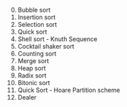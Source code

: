 0. Bubble sort
1. Insertion sort
2. Selection sort
3. Quick sort
4. Shell sort - Knuth Sequence
5. Cocktail shaker sort
6. Counting sort
7. Merge sort
8. Heap sort
9. Radix sort
10. Bitonic sort
11. Quick Sort - Hoare Partition scheme
12. Dealer
